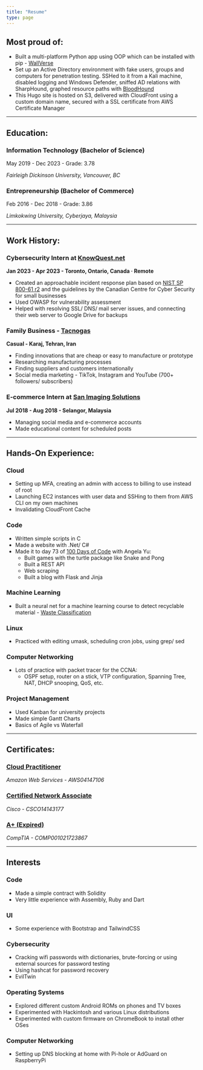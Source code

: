```yaml
---
title: "Resume"
type: page
---
```


## Most proud of:
- Built a multi-platform Python app using OOP which can be installed with pip - [WallVerse](/projects/wallverse/)
- Set up an Active Directory environment with fake users, groups and computers for penetration testing. SSHed to it from a Kali machine, disabled logging and Windows Defender, sniffed AD relations with SharpHound, graphed resource paths with [BloodHound](/projects/bloodhound/)
- This Hugo site is hosted on S3, delivered with CloudFront using a custom domain name, secured with a SSL certificate from AWS Certificate Manager

---

## Education:

### Information Technology (Bachelor of Science)
May 2019 - Dec 2023 - Grade: 3.78

*Fairleigh Dickinson University, Vancouver, BC*

### Entrepreneurship (Bachelor of Commerce)
Feb 2016 - Dec 2018 - Grade: 3.86

*Limkokwing University, Cyberjaya, Malaysia*

---

## Work History:

### Cybersecurity Intern at [KnowQuest.net](https://knowquest.net/)
**Jan 2023 - Apr 2023 - Toronto, Ontario, Canada · Remote**

- Created an approachable incident response plan based on [NIST SP 800-61 r2](https://csrc.nist.gov/pubs/sp/800/61/r2/final) and the guidelines by the Canadian Centre for Cyber Security for small businesses
- Used OWASP for vulnerability assessment
- Helped with resolving SSL/ DNS/ mail server issues, and connecting their web server to Google Drive for backups

### Family Business - [Tacnogas](https://www.tiktok.com/@tacnogas)
**Casual - Karaj, Tehran, Iran**

- Finding innovations that are cheap or easy to manufacture or prototype
- Researching manufacturing processes
- Finding suppliers and customers internationally
- Social media marketing - TikTok, Instagram and YouTube (700+ followers/ subscribers)


### E-commerce Intern at [San Imaging Solutions](https://www.sanimaging.com/)
**Jul 2018 - Aug 2018 - Selangor, Malaysia**

- Managing social media and e-commerce accounts
- Made educational content for scheduled posts

---

## Hands-On Experience:

### Cloud
- Setting up MFA, creating an admin with access to billing to use instead of root
- Launching EC2 instances with user data and SSHing to them from AWS CLI on my own machines
- Invalidating CloudFront Cache

### Code
- Written simple scripts in C
- Made a website with .Net/ C#
- Made it to day 73 of [100 Days of Code](https://www.udemy.com/course/100-days-of-code/) with Angela Yu:
  - Built games with the turtle package like Snake and Pong
  - Built a REST API
  - Web scraping
  - Built a blog with Flask and Jinja

### Machine Learning
- Built a neural net for a machine learning course to detect recyclable material - [Waste Classification](https://drive.google.com/file/d/18u6l8P-upUWnwvkci0re-BdOgvMpPrkR/view?usp=sharing)

### Linux
- Practiced with editing umask, scheduling cron jobs, using grep/ sed 

### Computer Networking
- Lots of practice with packet tracer for the CCNA:
  - OSPF setup, router on a stick, VTP configuration, Spanning Tree, NAT, DHCP snooping, QoS, etc.

### Project Management
- Used Kanban for university projects
- Made simple Gantt Charts
- Basics of Agile vs Waterfall

---

## Certificates:

### [Cloud Practitioner](https://www.credly.com/badges/c3ba5235-974d-42bb-85e2-747dee5f0ed4/public_url)
*Amazon Web Services - AWS04147106*

### [Certified Network Associate](https://www.credly.com/badges/d0679efe-d46a-42cf-baeb-113690c14a4a/public_url)
*Cisco - CSCO14143177*

### [A+ (Expired)](https://www.credly.com/badges/f93945d6-d91f-4453-aa3c-3f946cf1dd5e/public_url)
*CompTIA - COMP001021723867*

---

## Interests

### Code
- Made a simple contract with Solidity
- Very little experience with Assembly, Ruby and Dart

### UI
- Some experience with Bootstrap and TailwindCSS

### Cybersecurity 
- Cracking wifi passwords with dictionaries, brute-forcing or using external sources for password testing
- Using hashcat for password recovery
- EvilTwin

### Operating Systems
- Explored different custom Android ROMs on phones and TV boxes
- Experimented with Hackintosh and various Linux distributions
- Experimented with custom firmware on ChromeBook to install other OSes

### Computer Networking
- Setting up DNS blocking at home with Pi-hole or AdGuard on RaspberryPi
